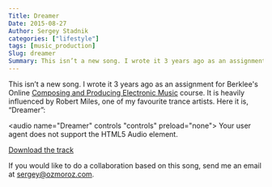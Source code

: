 ```yaml
---
Title: Dreamer
Date: 2015-08-27
Author: Sergey Stadnik
categories: ["lifestyle"]
tags: [music_production]
Slug: dreamer
Summary: This isn’t a new song. I wrote it 3 years ago as an assignment for Berklee's Online Composing and Producing Electronic Music course.
---
```


This isn’t a new song. I wrote it 3 years ago as an assignment for Berklee's Online [Composing and Producing Electronic Music](http://online.berklee.edu/courses/composing-and-producing-electronic-music-1) course.
It is heavily influenced by Robert Miles, one of my favourite trance artists. Here it is, “Dreamer”:

<audio name="Dreamer" controls "controls" preload="none">
    Your user agent does not support the HTML5 Audio element.
	<source src="https://ozmoroz-pub.s3.amazonaws.com/music/Dreamer.mp3" type='audio/mpeg'>
</audio>

<a href="https://ozmoroz-pub.s3.amazonaws.com/music/Dreamer.mp3" download target="_blank">Download the track</a>

If you would like to do a collaboration based on this song, send me an email at <sergey@ozmoroz.com>.

